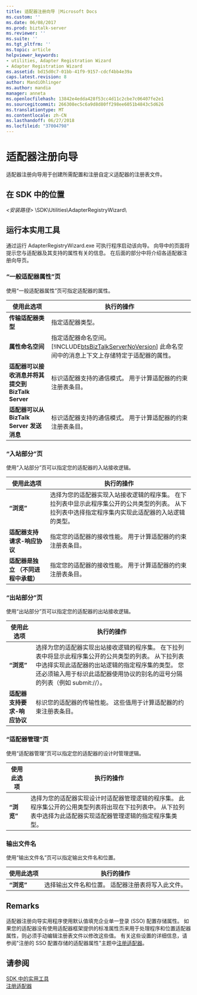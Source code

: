 ```yaml
---
title: 适配器注册向导 |Microsoft Docs
ms.custom: ''
ms.date: 06/08/2017
ms.prod: biztalk-server
ms.reviewer: ''
ms.suite: ''
ms.tgt_pltfrm: ''
ms.topic: article
helpviewer_keywords:
- utilities, Adapter Registration Wizard
- Adapter Registration Wizard
ms.assetid: bd15d0c7-01bb-41f9-9157-cdcf4bb4e39a
caps.latest.revision: 8
author: MandiOhlinger
ms.author: mandia
manager: anneta
ms.openlocfilehash: 13842e4edda428f53cc4d11c2cbe7c06407fe2e1
ms.sourcegitcommit: 266308ec5c6a9d8d80ff298ee6051b4843c5d626
ms.translationtype: MT
ms.contentlocale: zh-CN
ms.lasthandoff: 06/27/2018
ms.locfileid: "37004798"
---
```

# <a name="adapter-registry-wizard"></a>适配器注册向导
适配器注册向导用于创建所需配置和注册自定义适配器的注册表文件。  

## <a name="location-in-sdk"></a>在 SDK 中的位置  
 *\<安装路径\>* \SDK\Utilities\AdapterRegistryWizard\  

## <a name="to-run-this-utility"></a>运行本实用工具  
 通过运行 AdapterRegistryWizard.exe 可执行程序启动该向导。 向导中的页面将提示您与适配器及其支持的属性有关的信息。 在后面的部分中将介绍各适配器注册向导页。  

### <a name="generic-adapter-properties-page"></a>“一般适配器属性”页  
 使用“一般适配器属性”页可指定适配器的属性。  


|                              使用此选项                              |                                                                                           执行的操作                                                                                           |
|--------------------------------------------------------------------|------------------------------------------------------------------------------------------------------------------------------------------------------------------------------------------------|
|                     **传输适配器类型**                     |                                                                                   指定适配器类型。                                                                                    |
|                       **属性命名空间**                       | 指定适配器命名空间。 [!INCLUDE[btsBizTalkServerNoVersion](../includes/btsbiztalkservernoversion-md.md)] 此命名空间中的消息上下文上存储特定于适配器的属性。 |
| **适配器可以接收消息并将其提交到 BizTalk Server** |                                  标识适配器支持的通信模式。 用于计算适配器的约束注册表条目。                                   |
|         **适配器可以从 BizTalk Server 发送消息**          |                                  标识适配器支持的通信模式。 用于计算适配器的约束注册表条目。                                   |

### <a name="inbound-part-page"></a>“入站部分”页  
 使用“入站部分”页可以指定您的适配器的入站接收逻辑。  

|使用此选项|执行的操作|  
|--------------|----------------|  
|**“浏览”**|选择为您的适配器实现入站接收逻辑的程序集。 在下拉列表中显示此程序集公开的公共类型的列表。 从下拉列表中选择指定程序集内实现此适配器的入站逻辑的类型。|  
|**适配器支持请求-响应协议**|指定您的适配器的接收性能。 用于计算适配器的约束注册表条目。|  
|**适配器是独立 （不同进程中承载）**|指定您的适配器的接收性能。 用于计算适配器的约束注册表条目。|  

### <a name="outbound-part-page"></a>“出站部分”页  
 使用“出站部分”页可以指定您的适配器的出站接收逻辑。  

|使用此选项|执行的操作|  
|--------------|----------------|  
|**“浏览”**|选择为您的适配器实现出站接收逻辑的程序集。 在下拉列表中将显示此程序集公开的公共类型的列表。 从下拉列表中选择实现此适配器的出站逻辑的指定程序集的类型。 您还必须输入用于标识此适配器使用协议的别名的逗号分隔的列表（例如 submit://）。|  
|**适配器支持要求-响应协议**|标识您的适配器的传输性能。 这些值用于计算适配器的约束注册表条目。|  

### <a name="adapter-management-page"></a>“适配器管理”页  
 使用“适配器管理”页可以指定您的适配器的设计时管理逻辑。  

|使用此选项|执行的操作|  
|--------------|----------------|  
|**“浏览”**|选择为您的适配器实现设计时适配器管理逻辑的程序集。 此程序集公开的公用类型列表将出现在下拉列表中。 从下拉列表中选择为此适配器实现适配器管理逻辑的指定程序集类型。|  

### <a name="output-file-name"></a>输出文件名  
 使用“输出文件名”页可以指定输出文件名和位置。  

|使用此选项|执行的操作|  
|--------------|----------------|  
|**“浏览”**|选择输出文件名和位置。 适配器注册表将写入此文件。|  

## <a name="remarks"></a>Remarks  
 适配器注册向导实用程序使用默认值填充企业单一登录 (SSO) 配置存储属性。 如果您的适配器没有使用适配器框架提供的标准属性页来用于处理程序和位置适配器属性，则必须手动编辑注册表文件以修改这些值。 有关这些设置的详细信息，请参阅"注册的 SSO 配置存储的适配器属性"主题中[注册适配器](../core/registering-an-adapter.md)。  

## <a name="see-also"></a>请参阅  
 [SDK 中的实用工具](../core/utilities-in-the-sdk.md)   
 [注册适配器](../core/registering-an-adapter.md)